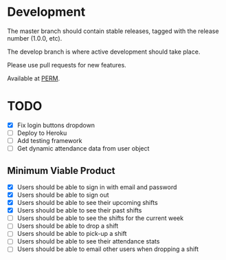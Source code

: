 Development
===========
The master branch should contain stable releases, tagged with the release number (1.0.0, etc).

The develop branch is where active development should take place.

Please use pull requests for new features.

Available at [PERM](http://perm.meteor.com).

TODO
====
- [x] Fix login buttons dropdown
- [ ] Deploy to Heroku
- [ ] Add testing framework
- [ ] Get dynamic attendance data from user object

Minimum Viable Product
----------------------
- [x] Users should be able to sign in with email and password
- [x] Users should be able to sign out
- [x] Users should be able to see their upcoming shifts
- [x] Users should be able to see their past shifts
- [ ] Users should be able to see the shifts for the current week
- [ ] Users should be able to drop a shift
- [ ] Users should be able to pick-up a shift
- [ ] Users should be able to see their attendance stats
- [ ] Users should be able to email other users when dropping a shift
